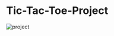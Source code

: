 # Tic-Tac-Toe-Project
![project](https://github.com/jatin-sharma2484/Tic-Tac-Toe-Project/assets/133746410/2ae63665-b500-43c0-b12e-7af9e73f0171)
